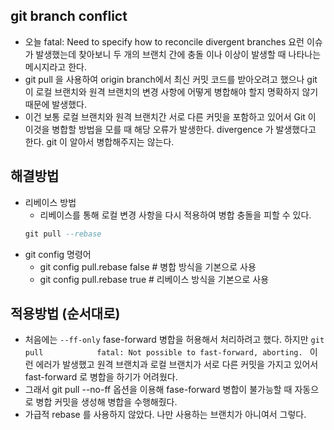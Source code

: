 ## git branch conflict
- 오늘 fatal: Need to specify how to reconcile divergent branches 요런 이슈가 발생했는데 찾아보니 두 개의 브랜치 간에 충돌 이나 이상이 발생할 때 나타나는 메시지라고 한다. 
- git pull 을 사용하여 origin branch에서 최신 커밋 코드를 받아오려고 했으나 git 이 로컬 브랜치와 원격 브랜치의 변경 사항에 어떻게 병합해야 할지 명확하지 않기 때문에 발생했다. 
- 이건 보통 로컬 브랜치와 원격 브랜치간 서로 다른 커밋을 포함하고 있어서 Git 이 이것을 병합할 방법을 모를 때 해당 오류가 발생한다. divergence 가 발생했다고 한다. git 이 알아서 병합해주지는 않는다. 

## 해결방법
- 리베이스 방법 
    - 리베이스를 통해 로컬 변경 사항을 다시 적용하여 병합 충돌을 피할 수 있다. 
    ```sql
    git pull --rebase 
    ```
- git config 명령어
    - git config pull.rebase false # 병합 방식을 기본으로 사용 
    - git config pull.rebase true # 리베이스 방식을 기본으로 사용 

## 적용방법 (순서대로)
- 처음에는 `--ff-only` fase-forward 병합을 허용해서 처리하려고 했다. 하지만 `git pull           
fatal: Not possible to fast-forward, aborting. ` 이런 에러가 발생했고 원격 브랜치과 로컬 브랜치가 서로 다른 커밋을 가지고 있어서 fast-forward 로 병합을 하기가 어려웠다. 
- 그래서 git pull --no-ff 옵션을 이용해 fase-forward 병합이 불가능할 때 자동으로 병합 커밋을 생성해 병합을 수행해줬다. 
- 가급적 rebase 를 사용하지 않았다. 나만 사용하는 브랜치가 아니여서 그렇다. 